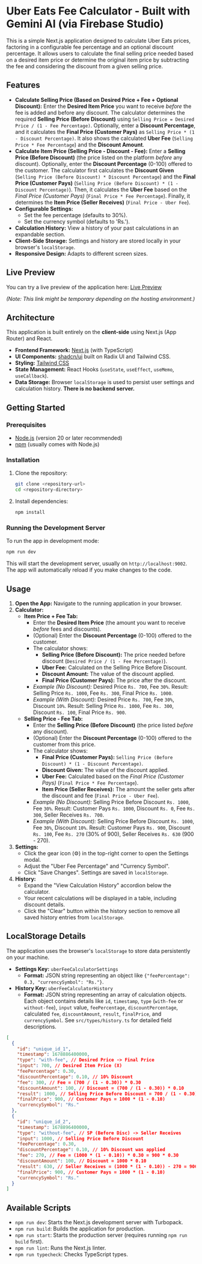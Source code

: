 
<!-- This application was initially generated by AI and may require further refinement. -->

# Uber Eats Fee Calculator - Built with Gemini AI (via Firebase Studio)

This is a simple Next.js application designed to calculate Uber Eats prices, factoring in a configurable fee percentage and an optional discount percentage. It allows users to calculate the final selling price needed based on a desired item price or determine the original item price by subtracting the fee and considering the discount from a given selling price.

## Features

*   **Calculate Selling Price (Based on Desired Price + Fee + Optional Discount):** Enter the **Desired Item Price** you want to receive *before* the fee is added and before any discount. The calculator determines the required **Selling Price (Before Discount)** using `Selling Price = Desired Price / (1 - Fee Percentage)`. Optionally, enter a **Discount Percentage**, and it calculates the **Final Price (Customer Pays)** as `Selling Price * (1 - Discount Percentage)`. It also shows the calculated **Uber Fee** (`Selling Price * Fee Percentage`) and the **Discount Amount**.
*   **Calculate Item Price (Selling Price - Discount - Fee):** Enter a **Selling Price (Before Discount)** (the price listed on the platform *before* any discount). Optionally, enter the **Discount Percentage** (0-100) offered to the customer. The calculator first calculates the **Discount Given** (`Selling Price (Before Discount) * Discount Percentage`) and the **Final Price (Customer Pays)** (`Selling Price (Before Discount) * (1 - Discount Percentage)`). Then, it calculates the **Uber Fee** based on the *Final Price (Customer Pays)* (`Final Price * Fee Percentage`). Finally, it determines the **Item Price (Seller Receives)** (`Final Price - Uber Fee`).
*   **Configurable Settings:**
    *   Set the fee percentage (defaults to 30%).
    *   Set the currency symbol (defaults to 'Rs.').
*   **Calculation History:** View a history of your past calculations in an expandable section.
*   **Client-Side Storage:** Settings and history are stored locally in your browser's `localStorage`.
*   **Responsive Design:** Adapts to different screen sizes.

## Live Preview

You can try a live preview of the application here: [Live Preview](https://9000-idx-studio-1746447866480.cluster-fdkw7vjj7bgguspe3fbbc25tra.cloudworkstations.dev)

*(Note: This link might be temporary depending on the hosting environment.)*

## Architecture

This application is built entirely on the **client-side** using Next.js (App Router) and React.

*   **Frontend Framework:** [Next.js](https://nextjs.org/) (with TypeScript)
*   **UI Components:** [shadcn/ui](https://ui.shadcn.com/) built on Radix UI and Tailwind CSS.
*   **Styling:** [Tailwind CSS](https://tailwindcss.com/)
*   **State Management:** React Hooks (`useState`, `useEffect`, `useMemo`, `useCallback`).
*   **Data Storage:** Browser `localStorage` is used to persist user settings and calculation history. **There is no backend server.**

## Getting Started

### Prerequisites

*   [Node.js](https://nodejs.org/) (version 20 or later recommended)
*   [npm](https://www.npmjs.com/) (usually comes with Node.js)

### Installation

1.  Clone the repository:
    ```bash
    git clone <repository-url>
    cd <repository-directory>
    ```
2.  Install dependencies:
    ```bash
    npm install
    ```

### Running the Development Server

To run the app in development mode:

```bash
npm run dev
```

This will start the development server, usually on `http://localhost:9002`. The app will automatically reload if you make changes to the code.

## Usage

1.  **Open the App:** Navigate to the running application in your browser.
2.  **Calculator:**
    *   **Item Price + Fee Tab:**
        *   Enter the **Desired Item Price** (the amount you want to receive *before* fees and discounts).
        *   (Optional) Enter the **Discount Percentage** (0-100) offered to the customer.
        *   The calculator shows:
            *   **Selling Price (Before Discount):** The price needed before discount (`Desired Price / (1 - Fee Percentage)`).
            *   **Uber Fee:** Calculated on the Selling Price Before Discount.
            *   **Discount Amount:** The value of the discount applied.
            *   **Final Price (Customer Pays):** The price after the discount.
        *   *Example (No Discount):* Desired Price `Rs. 700`, Fee `30%`. Result: Selling Price `Rs. 1000`, Fee `Rs. 300`, Final Price `Rs. 1000`.
        *   *Example (With Discount):* Desired Price `Rs. 700`, Fee `30%`, Discount `10%`. Result: Selling Price `Rs. 1000`, Fee `Rs. 300`, Discount `Rs. 100`, Final Price `Rs. 900`.
    *   **Selling Price - Fee Tab:**
        *   Enter the **Selling Price (Before Discount)** (the price listed *before* any discount).
        *   (Optional) Enter the **Discount Percentage** (0-100) offered to the customer from this price.
        *   The calculator shows:
            *   **Final Price (Customer Pays):** `Selling Price (Before Discount) * (1 - Discount Percentage)`.
            *   **Discount Given:** The value of the discount applied.
            *   **Uber Fee:** Calculated based on the *Final Price (Customer Pays)* (`Final Price * Fee Percentage`).
            *   **Item Price (Seller Receives):** The amount the seller gets after the discount and fee (`Final Price - Uber Fee`).
        *   *Example (No Discount):* Selling Price Before Discount `Rs. 1000`, Fee `30%`. Result: Customer Pays `Rs. 1000`, Discount `Rs. 0`, Fee `Rs. 300`, Seller Receives `Rs. 700`.
        *   *Example (With Discount):* Selling Price Before Discount `Rs. 1000`, Fee `30%`, Discount `10%`. Result: Customer Pays `Rs. 900`, Discount `Rs. 100`, Fee `Rs. 270` (30% of 900), Seller Receives `Rs. 630` (900 - 270).
3.  **Settings:**
    *   Click the gear icon (⚙️) in the top-right corner to open the Settings modal.
    *   Adjust the "Uber Fee Percentage" and "Currency Symbol".
    *   Click "Save Changes". Settings are saved in `localStorage`.
4.  **History:**
    *   Expand the "View Calculation History" accordion below the calculator.
    *   Your recent calculations will be displayed in a table, including discount details.
    *   Click the "Clear" button within the history section to remove all saved history entries from `localStorage`.

## LocalStorage Details

The application uses the browser's `localStorage` to store data persistently on your machine.

*   **Settings Key:** `uberFeeCalculatorSettings`
    *   **Format:** JSON string representing an object like `{"feePercentage": 0.3, "currencySymbol": "Rs."}`.
*   **History Key:** `uberFeeCalculatorHistory`
    *   **Format:** JSON string representing an array of calculation objects. Each object contains details like `id`, `timestamp`, `type` (`with-fee` or `without-fee`), `input` value, `feePercentage`, `discountPercentage`, calculated `fee`, `discountAmount`, `result`, `finalPrice`, and `currencySymbol`. See `src/types/history.ts` for detailed field descriptions.

```json
[
  {
    "id": "unique_id_1",
    "timestamp": 1678886400000,
    "type": "with-fee", // Desired Price -> Final Price
    "input": 700, // Desired Item Price (X)
    "feePercentage": 0.30,
    "discountPercentage": 0.10, // 10% Discount
    "fee": 300, // Fee = (700 / (1 - 0.30)) * 0.30
    "discountAmount": 100, // Discount = (700 / (1 - 0.30)) * 0.10
    "result": 1000, // Selling Price Before Discount = 700 / (1 - 0.30)
    "finalPrice": 900, // Customer Pays = 1000 * (1 - 0.10)
    "currencySymbol": "Rs."
  },
  {
    "id": "unique_id_2",
    "timestamp": 1678896400000,
    "type": "without-fee", // SP (Before Disc) -> Seller Receives
    "input": 1000, // Selling Price Before Discount
    "feePercentage": 0.30,
    "discountPercentage": 0.10, // 10% Discount was applied
    "fee": 270, // Fee = (1000 * (1 - 0.10)) * 0.30 = 900 * 0.30
    "discountAmount": 100, // Discount = 1000 * 0.10
    "result": 630, // Seller Receives = (1000 * (1 - 0.10)) - 270 = 900 - 270
    "finalPrice": 900, // Customer Pays = 1000 * (1 - 0.10)
    "currencySymbol": "Rs."
  }
]
```

## Available Scripts

*   `npm run dev`: Starts the Next.js development server with Turbopack.
*   `npm run build`: Builds the application for production.
*   `npm run start`: Starts the production server (requires running `npm run build` first).
*   `npm run lint`: Runs the Next.js linter.
*   `npm run typecheck`: Checks TypeScript types.
